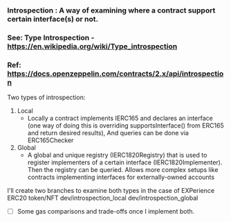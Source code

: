 ### Introspection : A way of examining where a contract support certain interface(s) or not. 
### See: Type Introspection - https://en.wikipedia.org/wiki/Type_introspection
### Ref: https://docs.openzeppelin.com/contracts/2.x/api/introspection

Two types of introspection:
1. Local
    - Locally a contract implements IERC165 and declares an interface (one way of doing this is overriding supportsInterface() from ERC165 and return desired results), And queries can be done via ERC165Checker  
2. Global
    - A global and unique registry (IERC1820Registry) that is used to register implementers of a certain interface (IERC1820Implementer). Then the registry can be queried. Allows more complex setups like contracts implementing interfaces for externally-owned accounts

I'll create two branches to examine both types in the case of EXPerience ERC20 token/NFT
dev/introspection_local
dev/introspection_global

- [ ] Some gas comparisons and trade-offs once I implement both.